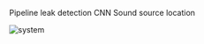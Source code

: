 Pipeline leak detection
CNN 
Sound source location

![system](https://github.com/wyj1119/ebd_comp/tree/master/figures/system.png)
